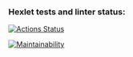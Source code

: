 ### Hexlet tests and linter status:
[![Actions Status](https://github.com/SpaceLudens/java-project-99/actions/workflows/hexlet-check.yml/badge.svg)](https://github.com/SpaceLudens/java-project-99/actions)

[![Maintainability](https://api.codeclimate.com/v1/badges/b7db3ed0f57ec4393936/maintainability)](https://codeclimate.com/github/SpaceLudens/java-project-99/maintainability)
